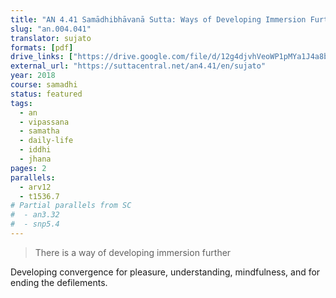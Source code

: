 ```yaml
---
title: "AN 4.41 Samādhibhāvanā Sutta: Ways of Developing Immersion Further"
slug: "an.004.041"
translator: sujato
formats: [pdf]
drive_links: ["https://drive.google.com/file/d/12g4djvhVeoWP1pMYa1J4a8bYMuHlB_tk"]
external_url: "https://suttacentral.net/an4.41/en/sujato"
year: 2018
course: samadhi
status: featured
tags:
  - an
  - vipassana
  - samatha
  - daily-life
  - iddhi
  - jhana
pages: 2
parallels:
  - arv12
  - t1536.7
# Partial parallels from SC
#  - an3.32
#  - snp5.4
---
```


> There is a way of developing immersion further

Developing convergence for pleasure, understanding, mindfulness, and for ending the defilements.

